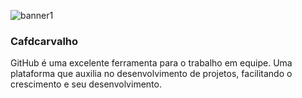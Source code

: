 ![banner1](https://user-images.githubusercontent.com/69130895/161449960-8cceacb3-675b-4aa1-abb6-45cb2e50e151.png)
### Cafdcarvalho



GitHub é uma excelente ferramenta para o trabalho em equipe. Uma plataforma que auxilia no desenvolvimento de projetos, facilitando o crescimento e seu desenvolvimento. 
